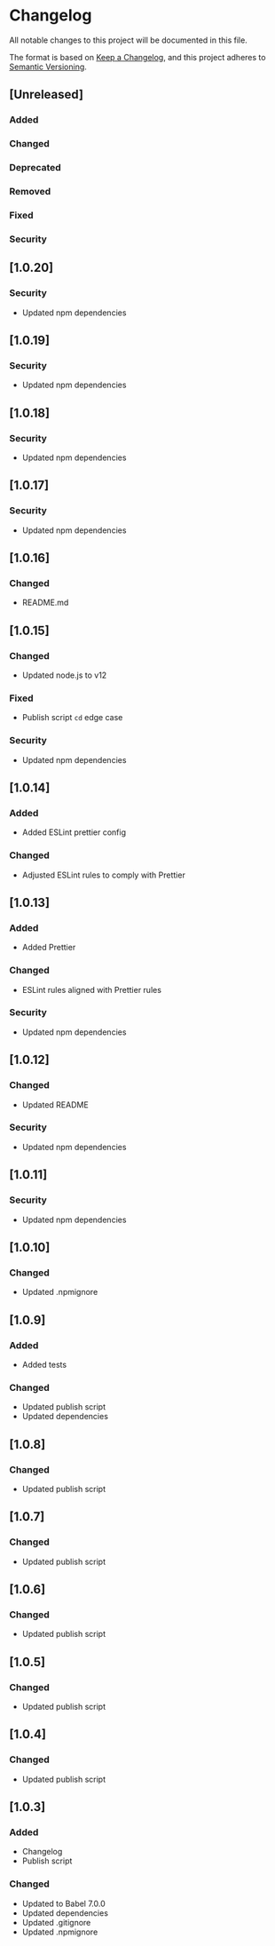 # Changelog

All notable changes to this project will be documented in this file.

The format is based on [Keep a Changelog](https://keepachangelog.com/en/1.0.0/), and this project adheres to
[Semantic Versioning](https://semver.org/spec/v2.0.0.html).

## [Unreleased]

### Added

### Changed

### Deprecated

### Removed

### Fixed

### Security

## [1.0.20]

### Security

- Updated npm dependencies

## [1.0.19]

### Security

- Updated npm dependencies

## [1.0.18]

### Security

- Updated npm dependencies

## [1.0.17]

### Security

- Updated npm dependencies

## [1.0.16]

### Changed

- README.md

## [1.0.15]

### Changed

- Updated node.js to v12

### Fixed

- Publish script `cd` edge case

### Security

- Updated npm dependencies

## [1.0.14]

### Added

- Added ESLint prettier config

### Changed

- Adjusted ESLint rules to comply with Prettier

## [1.0.13]

### Added

- Added Prettier

### Changed

- ESLint rules aligned with Prettier rules

### Security

- Updated npm dependencies

## [1.0.12]

### Changed

- Updated README

### Security

- Updated npm dependencies

## [1.0.11]

### Security

- Updated npm dependencies

## [1.0.10]

### Changed

- Updated .npmignore

## [1.0.9]

### Added

- Added tests

### Changed

- Updated publish script
- Updated dependencies

## [1.0.8]

### Changed

- Updated publish script

## [1.0.7]

### Changed

- Updated publish script

## [1.0.6]

### Changed

- Updated publish script

## [1.0.5]

### Changed

- Updated publish script

## [1.0.4]

### Changed

- Updated publish script

## [1.0.3]

### Added

- Changelog
- Publish script

### Changed

- Updated to Babel 7.0.0
- Updated dependencies
- Updated .gitignore
- Updated .npmignore
